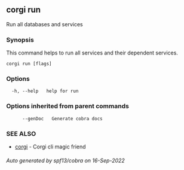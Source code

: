 ## corgi run

Run all databases and services

### Synopsis

This command helps to run all services and their dependent services.

```
corgi run [flags]
```

### Options

```
  -h, --help   help for run
```

### Options inherited from parent commands

```
      --genDoc   Generate cobra docs
```

### SEE ALSO

* [corgi](corgi.md)	 - Corgi cli magic friend

###### Auto generated by spf13/cobra on 16-Sep-2022
